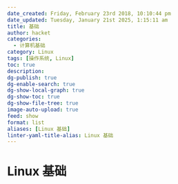 ```yaml
---
date_created: Friday, February 23rd 2018, 10:10:44 pm
date_updated: Tuesday, January 21st 2025, 1:15:11 am
title: 基础
author: hacket
categories:
  - 计算机基础
category: Linux
tags: [操作系统, Linux]
toc: true
description: 
dg-publish: true
dg-enable-search: true
dg-show-local-graph: true
dg-show-toc: true
dg-show-file-tree: true
image-auto-upload: true
feed: show
format: list
aliases: [Linux 基础]
linter-yaml-title-alias: Linux 基础
---
```


# Linux 基础

##

